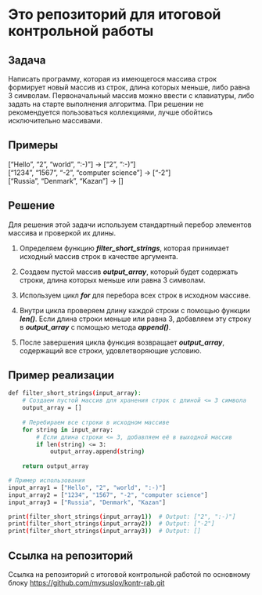 # Это репозиторий для итоговой контрольной работы

## Задача

Написать программу, которая из имеющегося массива строк формирует новый массив из строк, длина которых меньше, либо равна 3 символам. Первоначальный массив можно ввести с клавиатуры, либо задать на старте выполнения алгоритма. При решении не рекомендуется пользоваться коллекциями, лучше обойтись исключительно массивами.

## Примеры

[“Hello”, “2”, “world”, “:-)”] → [“2”, “:-)”]  
[“1234”, “1567”, “-2”, “computer science”] → [“-2”]  
[“Russia”, “Denmark”, “Kazan”] → []  

## Решение

Для решения этой задачи используем стандартный перебор элементов массива и проверкой их длины.

1. Определяем функцию **_filter_short_strings_**, которая принимает исходный массив строк в качестве аргумента.

2. Создаем пустой массив **_output_array_**, который будет содержать строки, длина которых меньше или равна 3 символам.

3. Используем цикл **_for_** для перебора всех строк в исходном массиве.

4. Внутри цикла проверяем длину каждой строки с помощью функции **_len()_**. Если длина строки меньше или равна 3, добавляем эту строку в **_output_array_** с помощью метода **_append()_**.

5. После завершения цикла функция возвращает **_output_array_**, содержащий все строки, удовлетворяющие условию.

## Пример реализации

```sh
def filter_short_strings(input_array):
    # Создаем пустой массив для хранения строк с длиной <= 3 символа
    output_array = []
    
    # Перебираем все строки в исходном массиве
    for string in input_array:
        # Если длина строки <= 3, добавляем её в выходной массив
        if len(string) <= 3:
            output_array.append(string)
    
    return output_array

# Пример использования
input_array1 = ["Hello", "2", "world", ":-)"]
input_array2 = ["1234", "1567", "-2", "computer science"]
input_array3 = ["Russia", "Denmark", "Kazan"]

print(filter_short_strings(input_array1))  # Output: ["2", ":-)"]
print(filter_short_strings(input_array2))  # Output: ["-2"]
print(filter_short_strings(input_array3))  # Output: []
```

## Ссылка на репозиторий

Ссылка на репозиторий с итоговой контрольной работой по основному блоку https://github.com/mvsuslov/kontr-rab.git